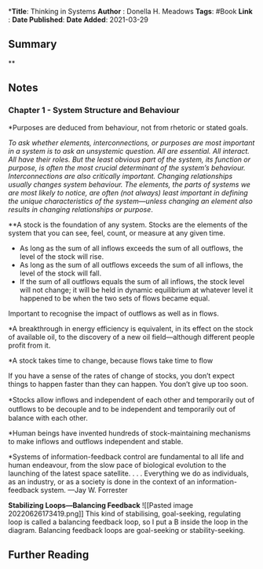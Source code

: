 ***Title**: Thinking in Systems
**Author**  : Donella H. Meadows
**Tags**: #Book
**Link** : 
**Date Published**:
**Date Added**: 2021-03-29
## Summary 
**

## Notes
### Chapter 1 -  System Structure and Behaviour
*Purposes are deduced from behaviour, not from rhetoric or stated goals.

*To ask whether elements, interconnections, or purposes are most important in a system is to ask an unsystemic question. All are essential. All interact. All have their roles. But the least obvious part of the system, its function or purpose, is often the most crucial determinant of the system’s behaviour. Interconnections are also critically important. Changing relationships usually changes system behaviour. The elements, the parts of systems we are most likely to notice, are often (not always) least important in defining
the unique characteristics of the system—unless changing an element also
results in changing relationships or purpose*.

**A stock is the foundation of any system. Stocks are the elements of the
system that you can see, feel, count, or measure at any given time.

* As long as the sum of all inflows exceeds the sum of all outflows, the level of the stock will rise.
* As long as the sum of all outflows exceeds the sum of all inflows, the level of the stock will fall.
* If the sum of all outflows equals the sum of all inflows, the stock level will not change; it will be held in dynamic equilibrium at whatever level it happened to be when the two sets of flows became equal.

Important  to recognise the impact of outflows as well as in flows.

*A breakthrough in energy efficiency is equivalent, in its effect on the stock of available oil, to the discovery of a new oil field—although different people profit from it.

*A stock takes time to change, because flows take time to flow

If you have a sense of the rates of change of stocks, you don’t expect things to happen faster than they can happen. You don’t give up too soon.

*Stocks allow inﬂows and independent of each other and temporarily out of
outﬂows to be decouple and to be independent and temporarily out of
balance with each other.

*Human beings have invented hundreds of stock-maintaining mechanisms to make inflows and outflows independent and stable.

*Systems of information-feedback control are fundamental to all life and human endeavour, from the slow pace of biological evolution to the launching of the latest space satellite. . . . Everything we do as individuals, as an industry, or as a society is done in the
context of an information-feedback system.
—Jay W. Forrester

**Stabilizing Loops—Balancing Feedback**
![[Pasted image 20220626173419.png]]
This kind of stabilising, goal-seeking, regulating loop is called a balancing feedback loop, so I put a B inside the loop in the diagram. Balancing feedback loops are goal-seeking or stability-seeking.

## Further Reading